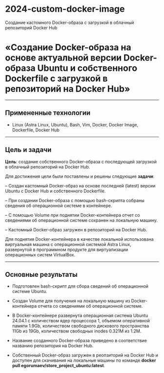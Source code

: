 # 2024-custom-docker-image
Создание кастомного Docker-образа с загрузкой в облачный репозиторий Docker Hub

# **«Создание Docker-образа на основе актуальной версии Docker-образа Ubuntu и собственного Dockerfile с загрузкой в репозиторий на Docker Hub»**

---

## **Примененные технологии**

* Linux (Astra Linux, Ubuntu), Bash, Vim, Docker, Docker Image, Dockerfile, Docker Hub

---

## **Цель и задачи**

**Цель**: создание собственного Docker-образа с последующей загрузкой в облачный репозиторий на Docker Hub.

Для достижения цели были поставлены и решены следующие **задачи**:

– Создан кастомный Docker-образ на основе последней (latest) версии Ubuntu c Docker Hub и собственного Dockerfile.

– При создании Docker-образа с помощью bash-скрипта собраны сведения об операционной системе в контейнере.

– С помощью Volume при поднятии Docker-контейнера отчет со сведениями об операционной системе сохранен на локальную машину.

– Кастомный Docker-образ загружен в репозиторий на Docker Hub.

Для поднятия Docker-контейнера в качестве локальной использована виртуальная машина с операционной системой Astra Linux, развернутой в программном продукте для виртуализации операционных систем VirtualBox.

---

## **Основные результаты**

* Подготовлен bash-скрипт для сбора сведений об операционной системе Ubuntu.

* Создан Volume для получения на локальную машину из Docker-контейнера отчета со сведениями об операционной системе.

* В Docker-контейнере развернута операционная система Ubuntu 24.04.1 с количеством ядер процессора 1, объемом оперативной памяти 1.9Gb, количеством свободного дискового пространства 11Gb из 19Gb, количеством свободных inodes 0.321M из 1.2M.

* Название созданного Docker-образа приведено в соответствие названию репозитория на Docker Hub.

* Собственный Docker-образ загружен в реопзиторий на Docker Hub и доступен для скачивания на локальные машины по команде **docker pull egorumaev/store_project_ubuntu:latest**.
